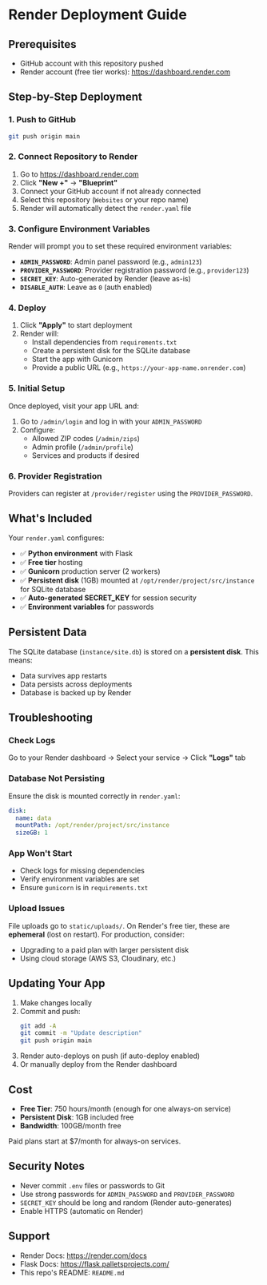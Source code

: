 # Render Deployment Guide

## Prerequisites
- GitHub account with this repository pushed
- Render account (free tier works): https://dashboard.render.com

## Step-by-Step Deployment

### 1. Push to GitHub
```bash
git push origin main
```

### 2. Connect Repository to Render

1. Go to https://dashboard.render.com
2. Click **"New +"** → **"Blueprint"**
3. Connect your GitHub account if not already connected
4. Select this repository (`Websites` or your repo name)
5. Render will automatically detect the `render.yaml` file

### 3. Configure Environment Variables

Render will prompt you to set these required environment variables:

- **`ADMIN_PASSWORD`**: Admin panel password (e.g., `admin123`)
- **`PROVIDER_PASSWORD`**: Provider registration password (e.g., `provider123`)
- **`SECRET_KEY`**: Auto-generated by Render (leave as-is)
- **`DISABLE_AUTH`**: Leave as `0` (auth enabled)

### 4. Deploy

1. Click **"Apply"** to start deployment
2. Render will:
   - Install dependencies from `requirements.txt`
   - Create a persistent disk for the SQLite database
   - Start the app with Gunicorn
   - Provide a public URL (e.g., `https://your-app-name.onrender.com`)

### 5. Initial Setup

Once deployed, visit your app URL and:

1. Go to `/admin/login` and log in with your `ADMIN_PASSWORD`
2. Configure:
   - Allowed ZIP codes (`/admin/zips`)
   - Admin profile (`/admin/profile`)
   - Services and products if desired

### 6. Provider Registration

Providers can register at `/provider/register` using the `PROVIDER_PASSWORD`.

## What's Included

Your `render.yaml` configures:
- ✅ **Python environment** with Flask
- ✅ **Free tier** hosting
- ✅ **Gunicorn** production server (2 workers)
- ✅ **Persistent disk** (1GB) mounted at `/opt/render/project/src/instance` for SQLite database
- ✅ **Auto-generated SECRET_KEY** for session security
- ✅ **Environment variables** for passwords

## Persistent Data

The SQLite database (`instance/site.db`) is stored on a **persistent disk**. This means:
- Data survives app restarts
- Data persists across deployments
- Database is backed up by Render

## Troubleshooting

### Check Logs
Go to your Render dashboard → Select your service → Click **"Logs"** tab

### Database Not Persisting
Ensure the disk is mounted correctly in `render.yaml`:
```yaml
disk:
  name: data
  mountPath: /opt/render/project/src/instance
  sizeGB: 1
```

### App Won't Start
- Check logs for missing dependencies
- Verify environment variables are set
- Ensure `gunicorn` is in `requirements.txt`

### Upload Issues
File uploads go to `static/uploads/`. On Render's free tier, these are **ephemeral** (lost on restart). For production, consider:
- Upgrading to a paid plan with larger persistent disk
- Using cloud storage (AWS S3, Cloudinary, etc.)

## Updating Your App

1. Make changes locally
2. Commit and push:
   ```bash
   git add -A
   git commit -m "Update description"
   git push origin main
   ```
3. Render auto-deploys on push (if auto-deploy enabled)
4. Or manually deploy from the Render dashboard

## Cost

- **Free Tier**: 750 hours/month (enough for one always-on service)
- **Persistent Disk**: 1GB included free
- **Bandwidth**: 100GB/month free

Paid plans start at $7/month for always-on services.

## Security Notes

- Never commit `.env` files or passwords to Git
- Use strong passwords for `ADMIN_PASSWORD` and `PROVIDER_PASSWORD`
- `SECRET_KEY` should be long and random (Render auto-generates)
- Enable HTTPS (automatic on Render)

## Support

- Render Docs: https://render.com/docs
- Flask Docs: https://flask.palletsprojects.com/
- This repo's README: `README.md`
